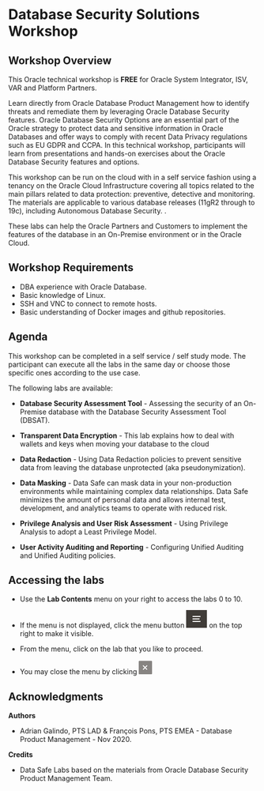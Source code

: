 # Database Security Solutions Workshop #

## Workshop Overview ##

This Oracle technical workshop is **FREE** for Oracle System Integrator, ISV, VAR and Platform Partners.

Learn directly from Oracle Database Product Management how to identify threats and remediate them by leveraging Oracle Database Security features. Oracle Database Security Options are an essential part of the Oracle strategy to protect data and sensitive information in Oracle Databases and offer ways to comply with recent Data Privacy regulations such as EU GDPR and CCPA. In this technical workshop, participants will learn from presentations and hands-on exercises about the Oracle Database Security features and options. 

This workshop can be run on the cloud with in a self service fashion using a tenancy on the Oracle Cloud Infrastructure covering all topics related to the main pillars related to data protection: preventive, detective and monitoring. The materials are applicable to various database releases (11gR2 through to 19c), including Autonomous Database Security.
. 

These labs can help the Oracle Partners and Customers to implement the features of the database in an On-Premise environment or in the Oracle Cloud. 

## Workshop Requirements

- DBA experience with Oracle Database.
- Basic knowledge of Linux.
- SSH and VNC to connect to remote hosts.
- Basic understanding of Docker images and github repositories.

## Agenda

This workshop can be completed in a self service / self study mode. The participant can execute all the labs in the same day or choose those specific ones according to the use case.

The following labs are available:

- **Database Security Assessment Tool** - Assessing the security of an On-Premise database with the Database Security Assessment Tool (DBSAT).

- **Transparent Data Encryption** - This lab explains how to deal with wallets and keys when moving your database to the cloud
 
- **Data Redaction** - Using Data Redaction policies to prevent sensitive data from leaving the database unprotected (aka pseudonymization).

- **Data Masking** - Data Safe can mask data in your non-production environments while maintaining complex data relationships. Data Safe minimizes the amount of personal data and allows internal test, development, and analytics teams to operate with reduced risk. 

- **Privilege Analysis and User Risk Assessment** - Using Privilege Analysis to adopt a Least Privilege Model.

- **User Activity Auditing and Reporting** - Configuring Unified Auditing and Unified Auditing policies.

## Accessing the labs ##

- Use the **Lab Contents** menu on your right to access the labs 0 to 10.

- If the menu is not displayed, click the menu button ![](./images/menu-button.png "") on the top right to make it visible.

- From the menu, click on the lab that you like to proceed.

- You may close the menu by clicking ![](./images/menu-close.png "")

## Acknowledgments

**Authors**

- Adrian Galindo, PTS LAD & François Pons, PTS EMEA - Database Product Management - Nov 2020.

**Credits**

- Data Safe Labs based on the materials from Oracle Database Security Product Management Team.
